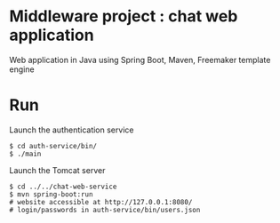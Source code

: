 # Middleware project : chat web application
Web application in Java using Spring Boot, Maven, Freemaker template engine

# Run

Launch the authentication service
```
$ cd auth-service/bin/
$ ./main
```
Launch the Tomcat server
```
$ cd ../../chat-web-service
$ mvn spring-boot:run
# website accessible at http://127.0.0.1:8080/
# login/passwords in auth-service/bin/users.json
```

